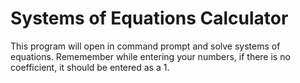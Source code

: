 # Systems of Equations Calculator
This program will open in command prompt and solve systems of equations.
Rememember while entering your numbers, if there is no coefficient, it should be entered as a 1.
